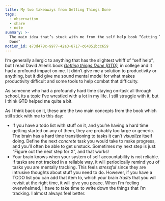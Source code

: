 ```yaml
---
title: My two takeaways from Getting Things Done
tags:
  - observation
  - share
  - note
summary: >-
  The main idea that’s stuck with me from the self help book “Getting Things
  Done”
notion_id: e73d478c-9977-42a3-8717-c64051bcc659
---
```

I’m generally allergic to anything that has the slightest whiff of “self help”, but I read David Allen’s book [_Getting things Done (GTD)_](https://en.wikipedia.org/wiki/Getting_Things_Done)_,_ in college and it had a profound impact on me. It didn’t give me a solution to productivity or anything, but it did give me sound mental model for what makes productivity difficult and some tools to help combat that difficulty.

As someone who had a profoundly hard time staying on-task all through school, its a topic I’ve wrestled with a lot in my life. I still struggle with it, but I think GTD helped me quite a bit.

As I think back on it, these are the two main concepts from the book which still stick with me to this day:

- If you have a todo list with stuff on it, and you’re having a hard time getting started on any of them, they are probably too large or generic. The brain has a hard time transitioning to tasks it can’t _visualize_ itself doing. Define the next _concrete_ task you would take to make progress, and you’ll often be able to get unstuck. Sometimes my next step is just: “Figure out the next step for X”, and that works!
- Your brain knows when your system of self accountability is not reliable. If tasks are not tracked in a reliable way, it will periodically remind you of tasks you are mentally tracking. This feels _stressful_ since they are intrusive thoughts about stuff you need to do. However, if you have a TODO list you can add that item to, which your brain _trusts_ that you will revisit at the right time, it will give you peace. When I’m feeling overwhelmed, I have to take time to write down the things that I’m tracking. I almost always feel better.
